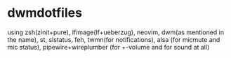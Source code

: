 # dwmdotfiles
using zsh(zinit+pure), lfimage(lf+ueberzug), neovim, dwm(as mentioned in the name), st, slstatus, feh, twmn(for notifications), alsa (for micmute and mic status), pipewire+wireplumber (for +-volume and for sound at all)
